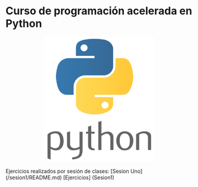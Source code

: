 # Curso de programación acelerada en Python
<p align="center">
<img src="logopython.png" width="300">
</p>
Ejercicios realizados por sesión de clases:
[Sesion Uno](/sesion1/README.md)
[Ejercicios] (Sesion1)

